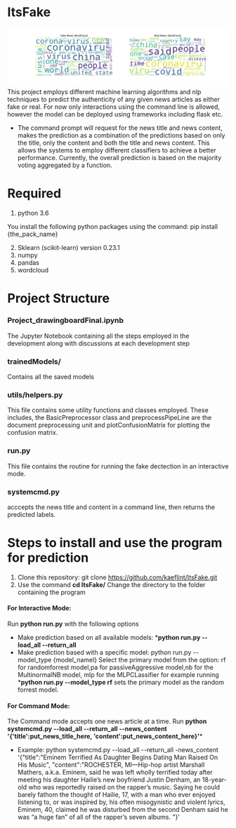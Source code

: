 # ItsFake
![Test Image 1](wordclouds.png)
This project employs different machine learning algorithms and nlp techniques to predict the authenticity of any given news articles as either fake or real. 
For now only interactions using the command line is allowed, however the model can be deployed using frameworks including flask etc. 
* The command prompt will request for the news title and news content, makes the prediction as a combination of the predictions based on only the title, only the content and both the title and news content. This allows the systems to employ different classifiers to achieve a better performance. Currently, the overall prediction is based on the majority voting aggregated by a function. 


# Required
1. python 3.6

You install the following  python packages using the command: pip install {the_pack_name}

2. Sklearn (scikit-learn) version 0.23.1
3. numpy 
4. pandas
5. wordcloud 



# Project Structure
### Project_drawingboardFinal.ipynb
The Jupyter Notebook containing all the steps employed in the development along with discussions at each development step
### trainedModels/
Contains all the saved models
### utils/helpers.py
This file contains some utility functions and classes employed. These includes, the BasicPreprocessor class and preprocessPipeLine are the document preprocessing unit and plotConfusionMatrix for plotting the confusion matrix. 
### run.py
This file contains the routine for running the fake dectection in an interactive mode.
### systemcmd.py
acccepts the news title and content in a command line, then returns the predicted labels.

# Steps to install and use the program for prediction
1. Clone this repository: git clone https://github.com/kaeflint/ItsFake.git
2. Use the command **cd ItsFake/** Change the directory to the folder containing the program

####  For Interactive Mode:
Run **python run.py** with the following options
* Make prediction based on all available models:  ***python run.py --load_all  --return_all**
* Make prediction based with a specific model: python run.py --model_type {model_namel}
Select the primary model from the option: rf for randomforrest model,pa for passiveAggressive model,nb for the MultinormalNB model, mlp for the MLPCLassifier
for example running ***python run.py --model_type rf** sets the primary model as the random forrest model.

####  For Command Mode:
The Command mode accepts one news article at a time. Run **python systemcmd.py --load_all  --return_all --news_content '{'title':put_news_title_here,
'content':put_news_content_here}'***
* Example: python systemcmd.py --load_all --return_all -news_content '{"title":"Eminem Terrified As Daughter Begins Dating Man Raised On His Music",
"content":"ROCHESTER, MI—Hip-hop artist Marshall Mathers, a.k.a. Eminem, said he was left wholly terrified today after meeting his daughter Hailie’s new boyfriend Justin Denham, an 18-year-old who was reportedly raised on the rapper’s music.
Saying he could barely fathom the thought of Hailie, 17, with a man who ever enjoyed listening to, or was inspired by, his often misogynistic and violent lyrics, Eminem, 40, claimed he was disturbed from the second Denham said he was “a huge fan” of all of the rapper’s seven albums.
"}'
